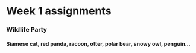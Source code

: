 # Week 1 assignments

### Wildlife Party
#### Siamese cat, red panda, racoon, otter, polar bear, snowy owl, penguin...

